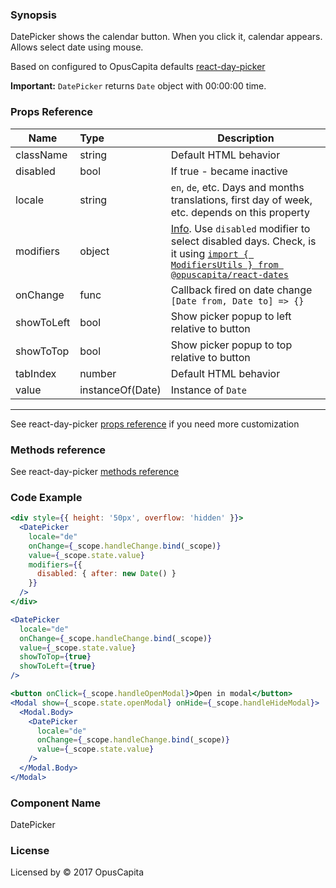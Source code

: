### Synopsis

DatePicker shows the calendar button. When you click it, calendar appears. Allows select date using mouse.

Based on configured to OpusCapita defaults [react-day-picker](https://github.com/gpbl/react-day-picker)

**Important:** `DatePicker` returns `Date` object with 00:00:00 time.

### Props Reference

| Name                           | Type                    | Description                                                                                                                          |
| ------------------------------ | :---------------------- | -----------------------------------------------------------                                                                          |
| className                      | string                  | Default HTML behavior                                                                                                                |
| disabled                       | bool                    | If true - became inactive                                                                                                            |
| locale                         | string                  | `en`, `de`, etc. Days and months translations, first day of week, etc. depends on this property                                      |
| modifiers                      | object                  | [Info](https://github.com/gpbl/react-day-picker/blob/v6.1.0/docs/docs/modifiers.md). Use `disabled` modifier to select disabled days. Check, is it using [`import { ModifiersUtils } from @opuscapita/react-dates`](https://github.com/gpbl/react-day-picker/blob/v6.1.0/docs/docs/utils-modifiers.md) |
| onChange                       | func                    | Callback fired on date change `[Date from, Date to] => {}`                                                                           |
| showToLeft                     | bool                    | Show picker popup to left relative to button                                                                                         |
| showToTop                      | bool                    | Show picker popup to top relative to button                                                                                          |
| tabIndex                       | number                  | Default HTML behavior                                                                                                                |
| value                          | instanceOf(Date)        | Instance of `Date`                                                                                                                   |

***

See react-day-picker [props reference](http://react-day-picker.js.org/APIProps.html) if you need more customization

### Methods reference

See react-day-picker [methods reference](http://react-day-picker.js.org/APIMethods.html)

### Code Example

```jsx
<div style={{ height: '50px', overflow: 'hidden' }}>
  <DatePicker
    locale="de"
    onChange={_scope.handleChange.bind(_scope)}
    value={_scope.state.value}
    modifiers={{
      disabled: { after: new Date() }
    }}
  />
</div>

<DatePicker
  locale="de"
  onChange={_scope.handleChange.bind(_scope)}
  value={_scope.state.value}
  showToTop={true}
  showToLeft={true}
/>

<button onClick={_scope.handleOpenModal}>Open in modal</button>
<Modal show={_scope.state.openModal} onHide={_scope.handleHideModal}>
  <Modal.Body>
    <DatePicker
      locale="de"
      onChange={_scope.handleChange.bind(_scope)}
      value={_scope.state.value}
    />
  </Modal.Body>
</Modal>
```

### Component Name

DatePicker

### License

Licensed by © 2017 OpusCapita
